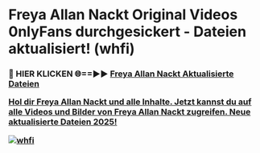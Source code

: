 # Freya Allan Nackt Original Videos 0nlyFans durchgesickert - Dateien aktualisiert! (whfi)

<h3>🔴 HIER KLICKEN 🌐==►► <a href="https://tinyurl.com/h6vf6nb8" rel="nofollow">Freya Allan Nackt Aktualisierte Dateien

Hol dir Freya Allan Nackt und alle Inhalte. Jetzt kannst du auf alle Videos und Bilder von Freya Allan Nackt zugreifen. Neue aktualisierte Dateien 2025!

[![whfi](https://i.imgur.com/sD4kR3V.gif)](https://tinyurl.com/h6vf6nb8)
